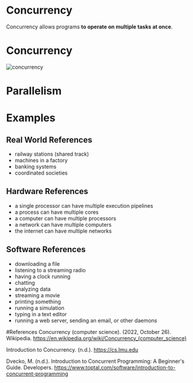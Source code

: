 # Concurrency
Concurrency allows programs **to operate on multiple tasks at once**.


# Concurrency

![concurrency](https://user-images.githubusercontent.com/109105989/198755355-300346fc-66a1-4b5a-870f-85e6e37219c7.png)

# Parallelism


# Examples

## Real World References
- railway stations (shared track)
- machines in a factory
- banking systems
- coordinated societies
## Hardware References
- a single processor can have multiple execution pipelines
- a process can have multiple cores
- a computer can have multiple processors
- a network can have multiple computers
- the internet can have multiple networks

## Software References
- downloading a file
- listening to a streaming radio
- having a clock running
- chatting
- analyzing data
- streaming a movie
- printing something
- running a simulation
- typing in a text editor
- running a web server, sending an email, or other daemons


#References
Concurrency (computer science). (2022, October 26). Wikipedia. https://en.wikipedia.org/wiki/Concurrency_(computer_science)

Introduction to Concurrency. (n.d.). https://cs.lmu.edu

Dvecko, M. (n.d.). Introduction to Concurrent Programming: A Beginner's Guide. Developers. https://www.toptal.com/software/introduction-to-concurrent-programming
